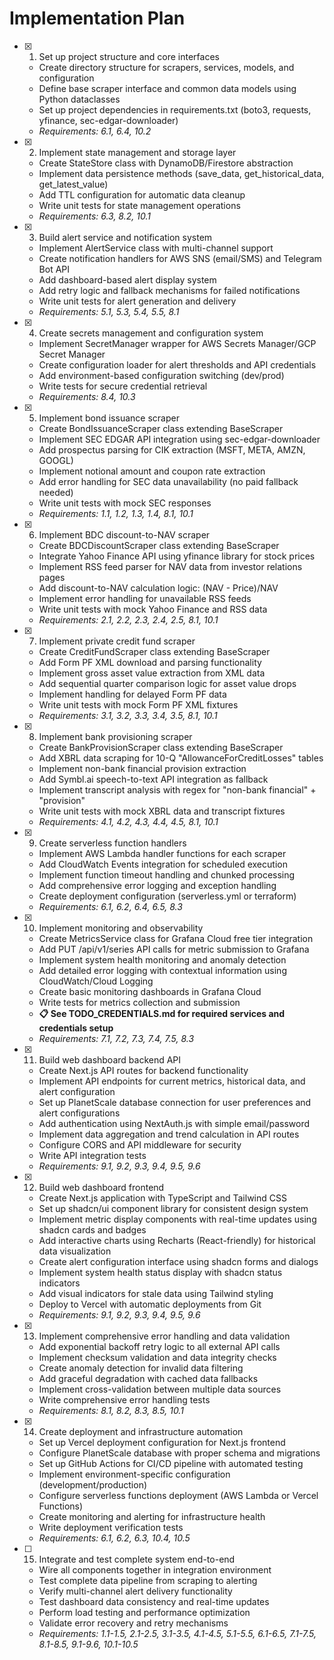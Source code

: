 # Implementation Plan

- [x] 1. Set up project structure and core interfaces
  - Create directory structure for scrapers, services, models, and configuration
  - Define base scraper interface and common data models using Python dataclasses
  - Set up project dependencies in requirements.txt (boto3, requests, yfinance, sec-edgar-downloader)
  - _Requirements: 6.1, 6.4, 10.2_

- [x] 2. Implement state management and storage layer
  - Create StateStore class with DynamoDB/Firestore abstraction
  - Implement data persistence methods (save_data, get_historical_data, get_latest_value)
  - Add TTL configuration for automatic data cleanup
  - Write unit tests for state management operations
  - _Requirements: 6.3, 8.2, 10.1_

- [x] 3. Build alert service and notification system
  - Implement AlertService class with multi-channel support
  - Create notification handlers for AWS SNS (email/SMS) and Telegram Bot API
  - Add dashboard-based alert display system
  - Add retry logic and fallback mechanisms for failed notifications
  - Write unit tests for alert generation and delivery
  - _Requirements: 5.1, 5.3, 5.4, 5.5, 8.1_

- [x] 4. Create secrets management and configuration system
  - Implement SecretManager wrapper for AWS Secrets Manager/GCP Secret Manager
  - Create configuration loader for alert thresholds and API credentials
  - Add environment-based configuration switching (dev/prod)
  - Write tests for secure credential retrieval
  - _Requirements: 8.4, 10.3_

- [x] 5. Implement bond issuance scraper
  - Create BondIssuanceScraper class extending BaseScraper
  - Implement SEC EDGAR API integration using sec-edgar-downloader
  - Add prospectus parsing for CIK extraction (MSFT, META, AMZN, GOOGL)
  - Implement notional amount and coupon rate extraction
  - Add error handling for SEC data unavailability (no paid fallback needed)
  - Write unit tests with mock SEC responses
  - _Requirements: 1.1, 1.2, 1.3, 1.4, 8.1, 10.1_

- [x] 6. Implement BDC discount-to-NAV scraper
  - Create BDCDiscountScraper class extending BaseScraper
  - Integrate Yahoo Finance API using yfinance library for stock prices
  - Implement RSS feed parser for NAV data from investor relations pages
  - Add discount-to-NAV calculation logic: (NAV - Price)/NAV
  - Implement error handling for unavailable RSS feeds
  - Write unit tests with mock Yahoo Finance and RSS data
  - _Requirements: 2.1, 2.2, 2.3, 2.4, 2.5, 8.1, 10.1_

- [x] 7. Implement private credit fund scraper
  - Create CreditFundScraper class extending BaseScraper
  - Add Form PF XML download and parsing functionality
  - Implement gross asset value extraction from XML data
  - Add sequential quarter comparison logic for asset value drops
  - Implement handling for delayed Form PF data
  - Write unit tests with mock Form PF XML fixtures
  - _Requirements: 3.1, 3.2, 3.3, 3.4, 3.5, 8.1, 10.1_

- [x] 8. Implement bank provisioning scraper
  - Create BankProvisionScraper class extending BaseScraper
  - Add XBRL data scraping for 10-Q "AllowanceForCreditLosses" tables
  - Implement non-bank financial provision extraction
  - Add Symbl.ai speech-to-text API integration as fallback
  - Implement transcript analysis with regex for "non-bank financial" + "provision"
  - Write unit tests with mock XBRL data and transcript fixtures
  - _Requirements: 4.1, 4.2, 4.3, 4.4, 4.5, 8.1, 10.1_

- [x] 9. Create serverless function handlers
  - Implement AWS Lambda handler functions for each scraper
  - Add CloudWatch Events integration for scheduled execution
  - Implement function timeout handling and chunked processing
  - Add comprehensive error logging and exception handling
  - Create deployment configuration (serverless.yml or terraform)
  - _Requirements: 6.1, 6.2, 6.4, 6.5, 8.3_

- [x] 10. Implement monitoring and observability
  - Create MetricsService class for Grafana Cloud free tier integration
  - Add PUT /api/v1/series API calls for metric submission to Grafana
  - Implement system health monitoring and anomaly detection
  - Add detailed error logging with contextual information using CloudWatch/Cloud Logging
  - Create basic monitoring dashboards in Grafana Cloud
  - Write tests for metrics collection and submission
  - **📋 See TODO_CREDENTIALS.md for required services and credentials setup**
  - _Requirements: 7.1, 7.2, 7.3, 7.4, 7.5, 8.3_

- [x] 11. Build web dashboard backend API
  - Create Next.js API routes for backend functionality
  - Implement API endpoints for current metrics, historical data, and alert configuration
  - Set up PlanetScale database connection for user preferences and alert configurations
  - Add authentication using NextAuth.js with simple email/password
  - Implement data aggregation and trend calculation in API routes
  - Configure CORS and API middleware for security
  - Write API integration tests
  - _Requirements: 9.1, 9.2, 9.3, 9.4, 9.5, 9.6_

- [x] 12. Build web dashboard frontend
  - Create Next.js application with TypeScript and Tailwind CSS
  - Set up shadcn/ui component library for consistent design system
  - Implement metric display components with real-time updates using shadcn cards and badges
  - Add interactive charts using Recharts (React-friendly) for historical data visualization
  - Create alert configuration interface using shadcn forms and dialogs
  - Implement system health status display with shadcn status indicators
  - Add visual indicators for stale data using Tailwind styling
  - Deploy to Vercel with automatic deployments from Git
  - _Requirements: 9.1, 9.2, 9.3, 9.4, 9.5, 9.6_

- [x] 13. Implement comprehensive error handling and data validation
  - Add exponential backoff retry logic to all external API calls
  - Implement checksum validation and data integrity checks
  - Create anomaly detection for invalid data filtering
  - Add graceful degradation with cached data fallbacks
  - Implement cross-validation between multiple data sources
  - Write comprehensive error handling tests
  - _Requirements: 8.1, 8.2, 8.3, 8.5, 10.1_

- [x] 14. Create deployment and infrastructure automation
  - Set up Vercel deployment configuration for Next.js frontend
  - Configure PlanetScale database with proper schema and migrations
  - Set up GitHub Actions for CI/CD pipeline with automated testing
  - Implement environment-specific configuration (development/production)
  - Configure serverless functions deployment (AWS Lambda or Vercel Functions)
  - Create monitoring and alerting for infrastructure health
  - Write deployment verification tests
  - _Requirements: 6.1, 6.2, 6.3, 10.4, 10.5_

- [ ] 15. Integrate and test complete system end-to-end
  - Wire all components together in integration environment
  - Test complete data pipeline from scraping to alerting
  - Verify multi-channel alert delivery functionality
  - Test dashboard data consistency and real-time updates
  - Perform load testing and performance optimization
  - Validate error recovery and retry mechanisms
  - _Requirements: 1.1-1.5, 2.1-2.5, 3.1-3.5, 4.1-4.5, 5.1-5.5, 6.1-6.5, 7.1-7.5, 8.1-8.5, 9.1-9.6, 10.1-10.5_